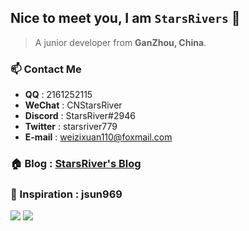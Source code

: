 ## Nice to meet you, I am `StarsRivers` 🥳

> A junior developer from **GanZhou, China**.

### 📫 Contact Me

- **QQ** : 2161252115
- **WeChat** : CNStarsRiver
- **Discord** : StarsRiver#2946
- **Twitter** : starsriver779
- **E-mail** : weizixuan110@foxmail.com

### 🏠 Blog : [StarsRiver's Blog](https://starsriver.uotan.cn)

### 📖 Inspiration : jsun969
<img  src="https://github-readme-stats.vercel.app/api?username=StarsRivers&show_icons=true&theme=blue" />
<img  src="https://github-readme-stats.vercel.app/api/top-langs/?username=StarsRiver&layout=compact" />
